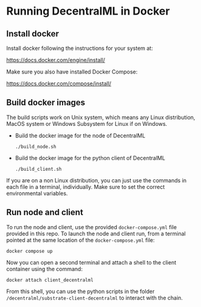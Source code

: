 # Running DecentralML in Docker

## Install docker

Install docker following the instructions for your system at: 

https://docs.docker.com/engine/install/

Make sure you also have installed Docker Compose:

https://docs.docker.com/compose/install/

## Build docker images

The build scripts work on Unix system, which means any Linux distribution, MacOS system or Windows Subsystem for Linux if on Windows.

- Build the docker image for the node of DecentralML

    ```./build_node.sh```
- Build the docker image for the python client of DecentralML

    ```./build_client.sh```

If you are on a non Linux distribution, you can just use the commands in each file in a terminal, individually. Make sure to set the correct environmental variables.

## Run node and client

To run the node and client, use the provided `docker-compose.yml` file provided in this repo. To launch the node and client run, from a terminal pointed at the same location of the `docker-compose.yml` file:

```docker compose up```

Now you can open a second terminal and attach a shell to the client container using the command:

```docker attach client_decentralml```

From this shell, you can use the python scripts in the folder `/decentralml/substrate-client-decentralml` to interact with the chain.





